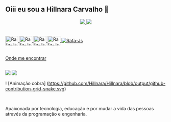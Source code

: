 ## Oiii eu sou a Hillnara Carvalho 👋

<div align="center">
  <a href="https://github.com/Hillnara">
 <img altura="180em" src="https://github-readme-stats.vercel.app/api?username=Hillnara&show_icons=true&theme=dracula&include_all_commits=true&count_private=true"/>
 <img altura="180em" src="https://github-readme-stats.vercel.app/api/top-langs/?username=HIllnara&layout=compact&langs_count=7&theme=dracula"/>
</div><br/>

<div 
 style="display: inline_block"><br/>
 <img align="center" alt="Rafa-Js" height="30" width="40" src="https://cdn.jsdelivr.net/gh/devicons/devicon/icons/python/python-original-wordmark.svg" />
 <img align="center" alt="Rafa-Js" height="30" width="40" src="https://cdn.jsdelivr.net/gh/devicons/devicon/icons/r/r-original.svg" />
 <img align="center" alt="Rafa-Js" height="30" width="40" src= 
 "https://cdn.jsdelivr.net/gh/devicons/devicon/icons/mysql/mysql-original-wordmark.svg" />
 <img align="center" alt="Rafa-Js" height="30" width="40" src= 
  "https://cdn.jsdelivr.net/gh/devicons/devicon/icons/vscode/vscode-original-wordmark.svg" />
  <img align="center" alt="Rafa-Js"  src="https://www.canva.com/design/DAFQXutDUL8/zu_dLNV_WhM_IGQoo3GUZg/watch?utm_content=DAFQXutDUL8&utm_campaign=designshare&utm_medium=link&utm_source=publishsharelink"/>
</div><br/>

  Onde me encontrar
  ##
 
<div> 
  <a href = "mailto:hillnaraferreira@gmail"><img src="https://img.shields.io/badge/-Gmail-%23333?style=for-the-badge&logo=gmail&logoColor=white" target="_blank"></a>
  <a href="https://www.linkedin.com/in/hillnara-ferreira-28808ba6" 
  target="_blank"><img src="https://img.shields.io/badge/-LinkedIn-%230077B5?style=for-the-badge&logo=linkedin&logoColor=white" target="_blank"></a> 

 ! [Animação cobra] (https://github.com/Hillnara/Hillnara/blob/output/github-contribution-grid-snake.svg)
 
</div><br/>

Apaixonada por tecnologia, educação e por mudar a vida das pessoas através da programação e engenharia.
